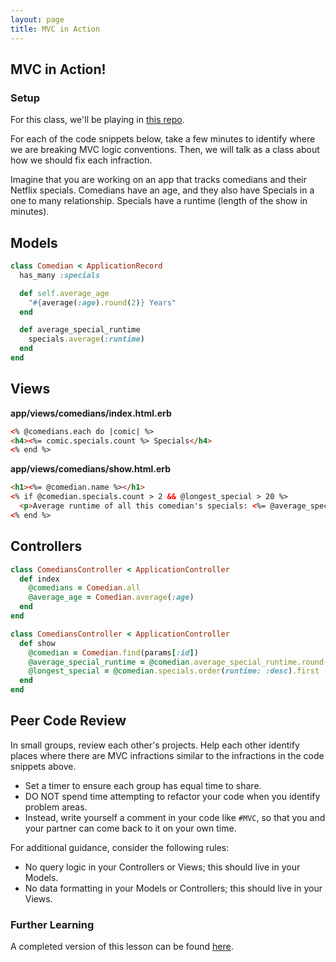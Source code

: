 ```yaml
---
layout: page
title: MVC in Action
---
```


## MVC in Action!

### Setup
For this class, we'll be playing in [this repo](https://github.com/turingschool-examples/mvc-in-action-7/tree/main). 


For each of the code snippets below, take a few minutes to identify where we are breaking MVC logic conventions. Then, we will talk as a class about how we should fix each infraction.

Imagine that you are working on an app that tracks comedians and their Netflix specials. Comedians have an age, and they also have Specials in a one to many relationship. Specials have a runtime (length of the show in minutes).

## Models

```ruby
class Comedian < ApplicationRecord
  has_many :specials

  def self.average_age
    "#{average(:age).round(2)} Years"
  end

  def average_special_runtime
    specials.average(:runtime)
  end
end
```

## Views

**app/views/comedians/index.html.erb**
```html
<% @comedians.each do |comic| %>
<h4><%= comic.specials.count %> Specials</h4>
<% end %>
```

**app/views/comedians/show.html.erb**
```html
<h1><%= @comedian.name %></h1>
<% if @comedian.specials.count > 2 && @longest_special > 20 %>
  <p>Average runtime of all this comedian's specials: <%= @average_special_runtime %></p>
<% end %>
```

## Controllers

```ruby
class ComediansController < ApplicationController
  def index
    @comedians = Comedian.all
    @average_age = Comedian.average(:age)
  end
end
```

```ruby
class ComediansController < ApplicationController
  def show
    @comedian = Comedian.find(params[:id])
    @average_special_runtime = @comedian.average_special_runtime.round(2)
    @longest_special = @comedian.specials.order(runtime: :desc).first
  end
end
```

## Peer Code Review

In small groups, review each other's projects. Help each other identify places where there are MVC infractions similar to the infractions in the code snippets above.

- Set a timer to ensure each group has equal time to share.
- DO NOT spend time attempting to refactor your code when you identify problem areas.
- Instead, write yourself a comment in your code like `#MVC`, so that you and your partner can come back to it on your own time.

For additional guidance, consider the following rules:

- No query logic in your Controllers or Views; this should live in your Models.
- No data formatting in your Models or Controllers; this should live in your Views.

### Further Learning
A completed version of this lesson can be found [here](https://github.com/turingschool-examples/mvc-in-action-7/tree/refactor).